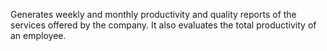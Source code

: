 Generates weekly and monthly productivity and quality reports of the services offered by the company. It also evaluates the total productivity of an employee.
